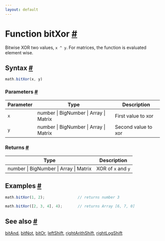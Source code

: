 ```yaml
---
layout: default
---
```


<!-- Note: This file is automatically generated from source code comments. Changes made in this file will be overridden. -->

<h1 id="function-bitxor">Function bitXor <a href="#function-bitxor" title="Permalink">#</a></h1>

Bitwise XOR two values, `x ^ y`.
For matrices, the function is evaluated element wise.


<h2 id="syntax">Syntax <a href="#syntax" title="Permalink">#</a></h2>

```js
math.bitXor(x, y)
```

<h3 id="parameters">Parameters <a href="#parameters" title="Permalink">#</a></h3>

Parameter | Type | Description
--------- | ---- | -----------
`x` | number &#124; BigNumber &#124; Array &#124; Matrix | First value to xor
`y` | number &#124; BigNumber &#124; Array &#124; Matrix | Second value to xor

<h3 id="returns">Returns <a href="#returns" title="Permalink">#</a></h3>

Type | Description
---- | -----------
number &#124; BigNumber &#124; Array &#124; Matrix | XOR of `x` and `y`


<h2 id="examples">Examples <a href="#examples" title="Permalink">#</a></h2>

```js
math.bitXor(1, 2);               // returns number 3

math.bitXor([2, 3, 4], 4);       // returns Array [6, 7, 0]
```


<h2 id="see-also">See also <a href="#see-also" title="Permalink">#</a></h2>

[bitAnd](bitAnd.html),
[bitNot](bitNot.html),
[bitOr](bitOr.html),
[leftShift](leftShift.html),
[rightArithShift](rightArithShift.html),
[rightLogShift](rightLogShift.html)
